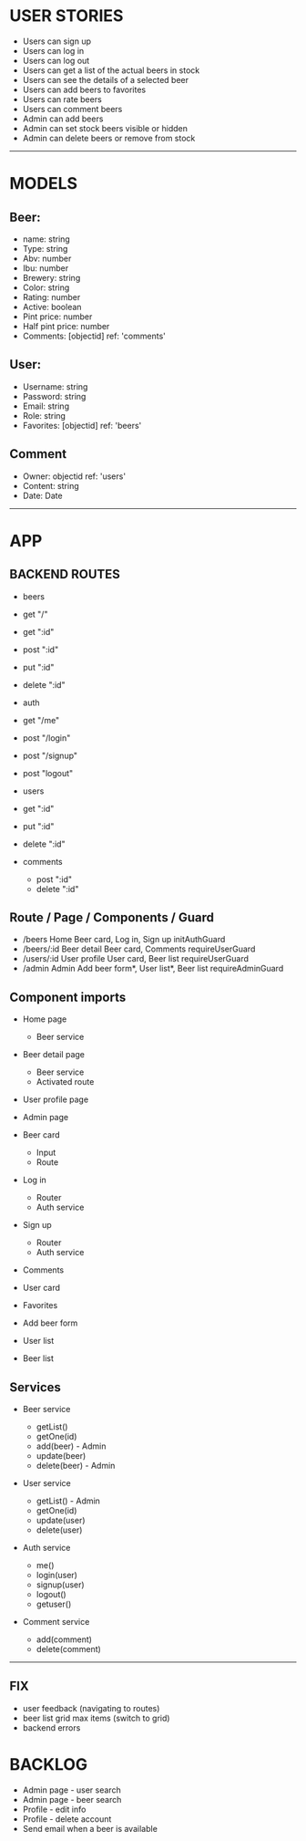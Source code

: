 # USER STORIES

 - Users can sign up
 - Users can log in
 - Users can log out
 - Users can get a list of the actual beers in stock
 - Users can see the details of a selected beer
 - Users can add beers to favorites
 - Users can rate beers
 - Users can comment beers
 - Admin can add beers
 - Admin can set stock beers visible or hidden
 - Admin can delete beers or remove from stock

--------------------------------------------------

# MODELS

## Beer:
  - name: string
  - Type: string
  - Abv: number
  - Ibu: number
  - Brewery: string
  - Color: string
  - Rating: number
  - Active: boolean
  - Pint price: number
  - Half pint price: number
  - Comments: [objectid] ref: 'comments'

## User:
  - Username: string
  - Password: string
  - Email: string
  - Role: string
  - Favorites: [objectid] ref: 'beers'

## Comment
  - Owner: objectid ref: 'users'
  - Content: string
  - Date: Date

--------------------------------------------------

# APP

## BACKEND ROUTES
 - beers
  - get "/"
  - get ":id"
  - post ":id"
  - put ":id"
  - delete ":id"

 - auth
  - get "/me"
  - post "/login"
  - post "/signup"
  - post "logout"

 - users
  - get ":id"
  - put ":id"
  - delete ":id"

- comments
  - post ":id"
  - delete ":id"

##      Route           /           Page             /          Components                    /          Guard
  -    /beers                       Home                 Beer card, Log in, Sign up                  initAuthGuard
  -  /beers/:id                  Beer detail                 Beer card, Comments                     requireUserGuard
  -   /users/:id                User profile               User card, Beer list                     requireUserGuard
  -   /admin                        Admin               Add beer form*, User list*, Beer list        requireAdminGuard

## Component imports
- Home page
  - Beer service

- Beer detail page
  - Beer service
  - Activated route

- User profile page

- Admin page

- Beer card
  - Input
  - Route

- Log in
  - Router
  - Auth service

- Sign up
  - Router
  - Auth service

- Comments
- User card
- Favorites
- Add beer form
- User list
- Beer list

## Services

  - Beer service
    - getList()
    - getOne(id)
    - add(beer) - Admin
    - update(beer)
    - delete(beer) - Admin

  - User service
    - getList() - Admin
    - getOne(id)
    - update(user)
    - delete(user)

  - Auth service
    - me()
    - login(user)
    - signup(user)
    - logout()
    - getuser()

  - Comment service
    - add(comment)
    - delete(comment)

--------------------------------------------------
## FIX

- user feedback (navigating to routes)
- beer list grid max items (switch to grid)
- backend errors


# BACKLOG

- Admin page - user search
- Admin page - beer search
- Profile - edit info
- Profile - delete account
- Send email when a beer is available
